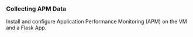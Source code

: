 ### Collecting APM Data

Install and configure Application Performance Monitoring (APM) on the VM and a Flask App.